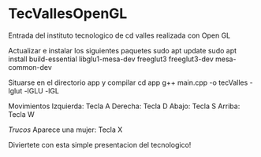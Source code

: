 # TecVallesOpenGL
Entrada del instituto tecnologico de cd valles realizada con Open GL

Actualizar e instalar los siguientes paquetes
  sudo apt update
  sudo apt install build-essential libglu1-mesa-dev freeglut3 freeglut3-dev mesa-common-dev
 
Situarse en el directorio app y compilar
  cd app
  g++ main.cpp -o tecValles -lglut -lGLU -lGL
  
Movimientos
Izquierda: Tecla A
Derecha: Tecla D
Abajo: Tecla S
Arriba: Tecla W

*Trucos*
Aparece una mujer: Tecla X

Diviertete con esta simple presentacion del tecnologico!
